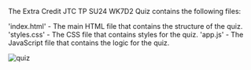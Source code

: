 The Extra Credit JTC TP SU24 WK7D2 Quiz contains the following files:

'index.html' - The main HTML file that contains the structure of the quiz.
'styles.css' - The CSS file that contains styles for the quiz.
'app.js' - The JavaScript file that contains the logic for the quiz.


![quiz](https://github.com/glarerena/w7d2-javascrip-quiz/assets/147435514/672576b7-69ef-4ed1-a801-8312a538cc9a)
